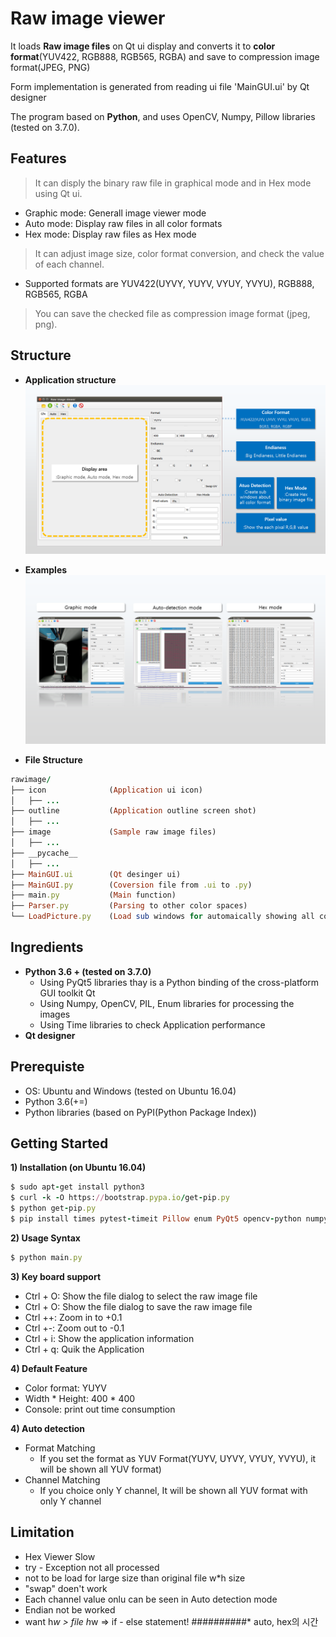 # Raw image viewer
It loads **Raw image files** on Qt ui display and converts it to **color format**(YUV422, RGB888, RGB565, RGBA) 
and save to compression image format(JPEG, PNG)

Form implementation is generated from reading ui file 'MainGUI.ui' by Qt designer

The program based on **Python**, and uses OpenCV, Numpy, Pillow libraries (tested on 3.7.0).

## Features
> It can disply the binary raw file in graphical mode and in Hex mode using Qt ui.
* Graphic mode: Generall image viewer mode
* Auto mode: Display raw files in all color formats
* Hex mode: Display raw files as Hex mode
> It can adjust image size, color format conversion, and check the value of each channel.
* Supported formats are YUV422(UYVY, YUYV, VYUY, YVYU), RGB888, RGB565, RGBA
> You can save the checked file as compression image format (jpeg, png).

## Structure
* **Application structure**
![Image_Info](./outline/Slide1.PNG)

* **Examples**
![Image_Info](./outline/Slide2.PNG)


* **File Structure**
```ruby
rawimage/
├── icon              (Application ui icon)
│   ├── ...
├── outline           (Application outline screen shot)
│   ├── ...
├── image             (Sample raw image files)
│   ├── ...
├── __pycache__
│   ├── ...
├── MainGUI.ui        (Qt desinger ui)
├── MainGUI.py        (Coversion file from .ui to .py)
├── main.py           (Main function)
├── Parser.py         (Parsing to other color spaces)
└── LoadPicture.py    (Load sub windows for automaically showing all color spaces)
```

## Ingredients
* **Python 3.6 + (tested on 3.7.0)**
  * Using PyQt5 libraries thay is a Python binding of the cross-platform GUI toolkit Qt
  * Using Numpy, OpenCV, PIL, Enum libraries for processing the images
  * Using Time libraries to check Application performance
* **Qt designer**


## Prerequiste
* OS: Ubuntu and Windows (tested on Ubuntu 16.04)
* Python 3.6(+=)
* Python libraries (based on PyPI(Python Package Index))


## Getting Started 
**1) Installation (on Ubuntu 16.04)**
```ruby
$ sudo apt-get install python3
$ curl -k -O https://bootstrap.pypa.io/get-pip.py
$ python get-pip.py
$ pip install times pytest-timeit Pillow enum PyQt5 opencv-python numpy
```

**2) Usage Syntax**
```ruby
$ python main.py
```

**3) Key board support**
* Ctrl + O: Show the file dialog to select the raw image file
* Ctrl + O: Show the file dialog to save the raw image file
* Ctrl ++: Zoom in to +0.1
* Ctrl +-: Zoom out to -0.1
* Ctrl + i: Show the application information
* Ctrl + q: Quik the Application


**4) Default Feature**
* Color format: YUYV
* Width * Height: 400 * 400
* Console: print out time consumption


**4) Auto detection**
* Format Matching
  - If you set the format as YUV Format(YUYV, UYVY, VYUY, YVYU), it will be shown all YUV format)
* Channel Matching
  - If you choice only Y channel, It will be shown all YUV format with only Y channel


## Limitation
* Hex Viewer Slow
* try - Exception not all processed
* not to be load for large size than original file w*h size
* "swap" doen't work
* Each channel value onlu can be seen in Auto detection mode
* Endian not be worked
* want h*w > file h*w => if - else statement!
##########* auto, hex의 시간
